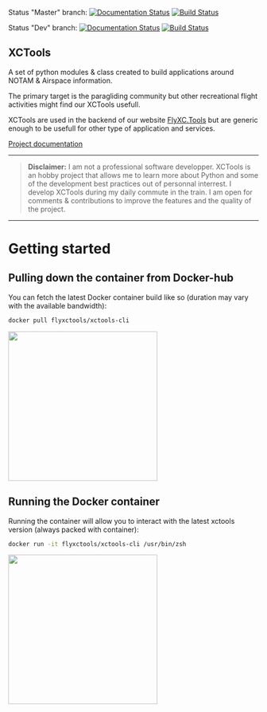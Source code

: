 Status "Master" branch:
[![Documentation Status](https://readthedocs.org/projects/xctools/badge/?version=master)](https://xctools.readthedocs.io/en/master/?badge=master) [![Build Status](https://travis-ci.org/ogosselet/xctools.svg?branch=master)](https://travis-ci.org/ogosselet/xctools)

Status "Dev" branch:
[![Documentation Status](https://readthedocs.org/projects/xctools/badge/?version=dev)](https://xctools.readthedocs.io/en/dev/?badge=dev) [![Build Status](https://travis-ci.org/ogosselet/xctools.svg?branch=dev)](https://travis-ci.org/ogosselet/xctools)

XCTools
-------

A set of python modules & class created to build applications around NOTAM & Airspace information.

The primary target is the paragliding community but other recreational flight activities might find our XCTools usefull.

XCTools are used in the backend of our website [FlyXC.Tools](http://www.flyxc.tools/) but are generic enough to be usefull for other type of application and services.

[Project documentation](https://xctools.readthedocs.io/en/latest/)

---

> **Disclaimer:** I am not a professional software developper. XCTools is an hobby project
> that allows me to learn more about Python and some of the development best practices out of personnal
> interrest. 
> I develop XCTools during my daily commute in the train.
> I am open for comments & contributions to improve the features and the quality of the project.

---

# Getting started

## Pulling down the container from Docker-hub

You can fetch the latest Docker container build like so (duration may vary with the available bandwidth):
```bash
docker pull flyxctools/xctools-cli
```
 

<a href="https://asciinema.org/a/232455?speed=2&autoplay=1&rows=20&cols=120" target="_blank"><img src="https://asciinema.org/a/232455.svg" height="300em;"/></a>

## Running the Docker container

Running the container will allow you to interact with the latest xctools version (always packed with container):
```bash
docker run -it flyxctools/xctools-cli /usr/bin/zsh  
```


<a href="https://asciinema.org/a/232458?speed=2&autoplay=1&rows=20&cols=120" target="_blank"><img src="https://asciinema.org/a/232458.svg"  height="300em;"/></a>

